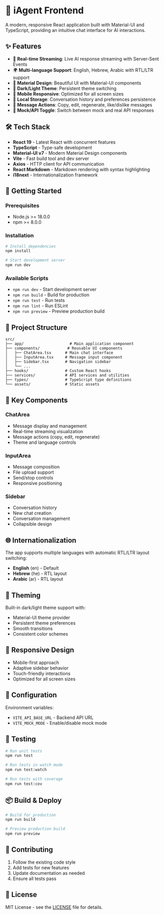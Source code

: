 # 🎨 iAgent Frontend

A modern, responsive React application built with Material-UI and TypeScript, providing an intuitive chat interface for AI interactions.

## ✨ Features

- 🔄 **Real-time Streaming**: Live AI response streaming with Server-Sent Events
- 🌍 **Multi-language Support**: English, Hebrew, Arabic with RTL/LTR support
- 🎨 **Material Design**: Beautiful UI with Material-UI components
- 🌙 **Dark/Light Theme**: Persistent theme switching
- 📱 **Mobile Responsive**: Optimized for all screen sizes
- 💾 **Local Storage**: Conversation history and preferences persistence
- 🔄 **Message Actions**: Copy, edit, regenerate, like/dislike messages
- 🎯 **Mock/API Toggle**: Switch between mock and real API responses

## 🛠️ Tech Stack

- **React 19** - Latest React with concurrent features
- **TypeScript** - Type-safe development
- **Material-UI v7** - Modern Material Design components
- **Vite** - Fast build tool and dev server
- **Axios** - HTTP client for API communication
- **React Markdown** - Markdown rendering with syntax highlighting
- **i18next** - Internationalization framework

## 🚀 Getting Started

### Prerequisites

- Node.js >= 18.0.0
- npm >= 8.0.0

### Installation

```bash
# Install dependencies
npm install

# Start development server
npm run dev
```

### Available Scripts

- `npm run dev` - Start development server
- `npm run build` - Build for production
- `npm run test` - Run tests
- `npm run lint` - Run ESLint
- `npm run preview` - Preview production build

## 📁 Project Structure

```
src/
├── app/                    # Main application component
├── components/            # Reusable UI components
│   ├── ChatArea.tsx      # Main chat interface
│   ├── InputArea.tsx     # Message input component
│   ├── Sidebar.tsx       # Navigation sidebar
│   └── ...
├── hooks/                # Custom React hooks
├── services/             # API services and utilities
├── types/                # TypeScript type definitions
└── assets/               # Static assets
```

## 🎯 Key Components

### ChatArea
- Message display and management
- Real-time streaming visualization
- Message actions (copy, edit, regenerate)
- Theme and language controls

### InputArea
- Message composition
- File upload support
- Send/stop controls
- Responsive positioning

### Sidebar
- Conversation history
- New chat creation
- Conversation management
- Collapsible design

## 🌐 Internationalization

The app supports multiple languages with automatic RTL/LTR layout switching:

- **English** (en) - Default
- **Hebrew** (he) - RTL layout
- **Arabic** (ar) - RTL layout

## 🎨 Theming

Built-in dark/light theme support with:
- Material-UI theme provider
- Persistent theme preferences
- Smooth transitions
- Consistent color schemes

## 📱 Responsive Design

- Mobile-first approach
- Adaptive sidebar behavior
- Touch-friendly interactions
- Optimized for all screen sizes

## 🔧 Configuration

Environment variables:
- `VITE_API_BASE_URL` - Backend API URL
- `VITE_MOCK_MODE` - Enable/disable mock mode

## 🧪 Testing

```bash
# Run unit tests
npm run test

# Run tests in watch mode
npm run test:watch

# Run tests with coverage
npm run test:cov
```

## 📦 Build & Deploy

```bash
# Build for production
npm run build

# Preview production build
npm run preview
```

## 🤝 Contributing

1. Follow the existing code style
2. Add tests for new features
3. Update documentation as needed
4. Ensure all tests pass

## 📄 License

MIT License - see the [LICENSE](../../LICENSE) file for details. 